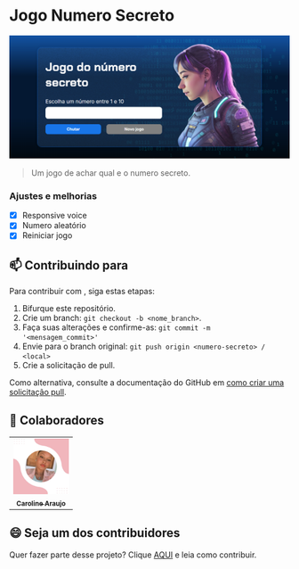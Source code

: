 # Jogo Numero Secreto

<img src="/img/imagem jogo.png" alt="jogo numero secreto">

> Um jogo de achar qual e o numero secreto.

### Ajustes e melhorias

- [x] Responsive voice
- [x] Numero aleatório 
- [x] Reiniciar jogo

## 📫 Contribuindo para <numero-secreto>

Para contribuir com <numero-secreto>, siga estas etapas:

1. Bifurque este repositório.
2. Crie um branch: `git checkout -b <nome_branch>`.
3. Faça suas alterações e confirme-as: `git commit -m '<mensagem_commit>'`
4. Envie para o branch original: `git push origin <numero-secreto> / <local>`
5. Crie a solicitação de pull.

Como alternativa, consulte a documentação do GitHub em [como criar uma solicitação pull](https://help.github.com/en/github/collaborating-with-issues-and-pull-requests/creating-a-pull-request).

## 🤝 Colaboradores

<table>
  <tr>
    <td align="center">
      <a href="#" title="defina o título do link">
        <img src="/img/carol.jpeg" width="100px;" alt="Foto da Carol no GitHub"/><br>
        <sub>
          <b>Caroline Araujo</b>
        </sub>
      </a>
    </td>
  </tr>
</table>

## 😄 Seja um dos contribuidores

Quer fazer parte desse projeto? Clique [AQUI](CONTRIBUTING.md) e leia como contribuir.
